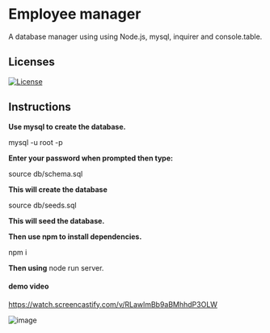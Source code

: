# Employee manager


A database manager using using Node.js, mysql, inquirer and console.table. 

## Licenses

[![License](https://img.shields.io/badge/License-MIT-blue.svg)](https://opensource.org/licenses/MIT) 

## Instructions

**Use mysql to create the database.**

mysql -u root -p

**Enter your password when prompted then type:**

source db/schema.sql

**This will create the database**

source db/seeds.sql 

**This will seed the database.**

**Then use npm to install dependencies.**

npm i

**Then using** node run server.

#### demo video

https://watch.screencastify.com/v/RLawlmBb9aBMhhdP3OLW

![image](https://user-images.githubusercontent.com/88224502/141737128-bd7a9541-73a8-4269-92fb-197c2da3179c.png)
